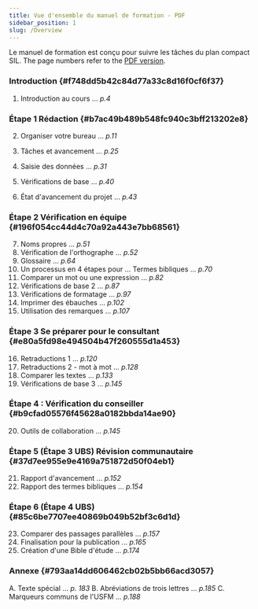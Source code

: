 ```yaml
---
title: Vue d'ensemble du manuel de formation - PDF
sidebar_position: 1
slug: /Overview
---
```


Le manuel de formation est conçu pour suivre les tâches du plan compact SIL. The page numbers refer to the [PDF version](https://manual.paratext.org/downloads/Ptx-man-a5-en-9.5.pdf).

### Introduction {#f748dd5b42c84d77a33c8d16f0cf6f37}

1. Introduction au cours ... _p.4_

### Étape 1 Rédaction {#b7ac49b489b548fc940c3bff213202e8}

2. Organiser votre bureau ... _p.11_

3. Tâches et avancement ... _p.25_

4. Saisie des données ... _p.31_

5. Vérifications de base ... _p.40_

6. État d'avancement du projet ... _p.43_

### Étape 2 Vérification en équipe {#196f054cc44d4c70a92a443e7bb68561}

7. Noms propres ... _p.51_
8. Vérification de l'orthographe ... _p.52_
9. Glossaire ... _p.64_
10. Un processus en 4 étapes pour ... Termes bibliques ... _p.70_
11. Comparer un mot ou une expression ... _p.82_
12. Vérifications de base 2 ... _p.87_
13. Vérifications de formatage ... _p.97_
14. Imprimer des ébauches ... _p.102_
15. Utilisation des remarques ... _p.107_

### Étape 3 Se préparer pour le consultant {#e80a5fd98e494504b47f260555d1a453}

16. Retraductions 1 ... _p.120_
17. Retraductions 2 - mot à mot ... _p.128_
18. Comparer les textes ... _p.133_
19. Vérifications de base 3 ... _p.145_

### Étape 4 : Vérification du conseiller {#b9cfad05576f45628a0182bbda14ae90}

20. Outils de collaboration ... _p.145_

### Étape 5 (Étape 3 UBS) Révision communautaire {#37d7ee955e9e4169a751872d50f04eb1}

21. Rapport d'avancement ... _p.152_
22. Rapport des termes bibliques ... _p.154_

### Étape 6 (Étape 4 UBS) {#85c6be7707ee40869b049b52bf3c6d1d}

23. Comparer des passages parallèles ... _p.157_
24. Finalisation pour la publication ... _p.165_
25. Création d'une Bible d'étude ... _p.174_

### Annexe {#793aa14dd606462cb02b5bb66acd3057}

A. Texte spécial ... _p. 183_
B. Abréviations de trois lettres ... _p.185_
C. Marqueurs communs de l'USFM ... _p.188_

